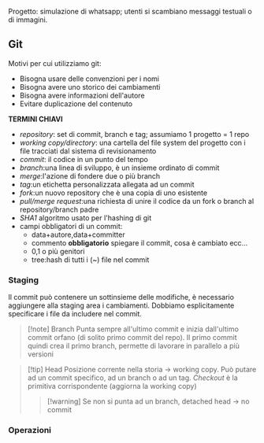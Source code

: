 Progetto: simulazione di whatsapp; utenti si scambiano messaggi testuali o di immagini.

## Git
Motivi per cui utilizziamo git:
- Bisogna usare delle convenzioni per i nomi
- Bisogna avere uno storico dei cambiamenti
- Bisogna avere informazioni dell'autore
- Evitare duplicazione del contenuto

**TERMINI CHIAVI**
- *repository*: set di commit, branch e tag; assumiamo 1 progetto = 1 repo
- *working copy/directory*: una cartella del file system del progetto con i file tracciati dal sistema di revisionamento
- *commit*: il codice in un punto del tempo
- *branch*:una linea di sviluppo, è un insieme ordinato di commit
- *merge*:l'azione di fondere due o più branch
- *tag*:un etichetta personalizzata allegata ad un commit
- *fork*:un nuovo repository che è una copia di uno esistente
- *pull/merge request*:una richiesta di unire il codice da un fork o branch al repository/branch padre
- *SHA1* algoritmo usato per l'hashing di git
- campi obbligatori di un commit:
	- data+autore,data+committer
	- commento **obbligatorio** spiegare il commit, cosa è cambiato ecc...
	- 0,1 o più genitori
	- tree:hash di tutti i (~) file nel commit
### Staging
Il commit può contenere un sottinsieme delle modifiche, è necessario aggiungere alla staging area i cambiamenti. 
Dobbiamo esplicitamente specificare i file da includere nel commit.

>[!note] Branch
>Punta sempre all'ultimo commit e inizia dall'ultimo commit orfano (di solito primo commit del repo). Il primo commit quindi crea il primo branch, permette di lavorare in parallelo a più versioni

>[!tip] Head
>Posizione corrente nella storia -> working copy.
>Può putare ad un commit specifico, ad un branch o ad un tag.
>*Checkout* è la primitiva corrispondente (aggiorna la working copy)
>>[!warning] Se non si punta ad un branch, detached head -> no commit

### Operazioni


